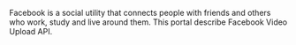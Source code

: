 Facebook is a social utility that connects people with friends and others who work, study and live around them. This portal describe Facebook Video Upload API.